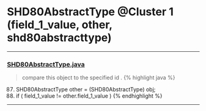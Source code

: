 # SHD80AbstractType @Cluster 1 (field_1_value, other, shd80abstracttype)

***

### [SHD80AbstractType.java](https://searchcode.com/codesearch/view/97384319/)
> compare this object to the specified id . 
{% highlight java %}
87. SHD80AbstractType other = (SHD80AbstractType) obj;
88. if ( field_1_value != other.field_1_value )
{% endhighlight %}

***

